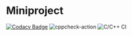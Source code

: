 # Miniproject

[![Codacy Badge](https://api.codacy.com/project/badge/Grade/20be108b00fd4ddc9c0b2cf7bee30b27)](https://app.codacy.com/gh/sanket1411-svg/Miniproject?utm_source=github.com&utm_medium=referral&utm_content=sanket1411-svg/Miniproject&utm_campaign=Badge_Grade)
![cppcheck-action](https://github.com/sanket1411-svg/Miniproject/workflows/cppcheck-action/badge.svg)
![C/C++ CI](https://github.com/stepin105361/calc/workflows/C/C++%20CI/badge.svg)
